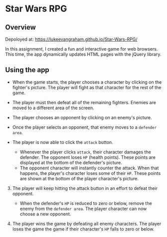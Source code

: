 # Star Wars RPG

## Overview

Depoloyed at:  https://lukeevangraham.github.io/Star-Wars-RPG/

In this assignment, I created a fun and interactive game for web browsers. This time, the app dynamically updates HTML pages with the jQuery library.

## Using the app


   * When the game starts, the player chooses a character by clicking on the fighter's picture. The player will fight as that character for the rest of the game.

   * The player must then defeat all of the remaining fighters. Enemies are moved to a different area of the screen.

   * The player chooses an opponent by clicking on an enemy's picture.

   * Once the player selects an opponent, that enemy moves to a `defender area`.

   * The player is now  able to click the `attack` button.
     * Whenever the player clicks `attack`, their character damages the defender. The opponent loses `HP` (health points). These points are displayed at the bottom of the defender's picture. 
     * The opponent character will instantly counter the attack. When that happens, the player's character loses some of their `HP`. These points are shown at the bottom of the player character's picture.

3. The player will keep hitting the attack button in an effort to defeat their opponent.

   * When the defender's `HP` is reduced to zero or below, remove the enemy from the `defender area`. The player character can now choose a new opponent.

4. The player wins the game by defeating all enemy characters. The player loses the game the game if their character's `HP` falls to zero or below.
